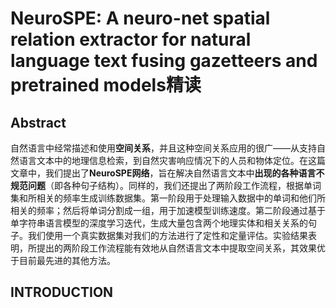 # NeuroSPE: A neuro-net spatial relation extractor  for natural language text fusing gazetteers and  pretrained models精读

## Abstract

自然语言中经常描述和使用**空间关系**，并且这种空间关系应用的很广——从支持自然语言文本中的地理信息检索，到自然灾害响应情况下的人员和物体定位。在这篇文章中，我们提出了**NeuroSPE网络**，旨在解决自然语言文本中**出现的各种语言不规范问题**（即各种句子结构）。同样的，我们还提出了两阶段工作流程，根据单词集和所相关的频率生成训练数据集。第一阶段用于处理输入数据中的单词和他们所相关的频率；然后将单词分割成一组，用于加速模型训练速度。第二阶段通过基于单字符串语言模型的深度学习迭代，生成大量包含两个地理实体和相关关系的句子。我们使用一个真实数据集对我们的方法进行了定性和定量评估。实验结果表明，所提出的两阶段工作流程能有效地从自然语言文本中提取空间关系，其效果优于目前最先进的其他方法。

## INTRODUCTION